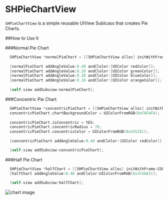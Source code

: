 SHPieChartView
==============

`SHPieChartView` is a simple reusable UIView Sublcass that creates Pie Charts.

##How to Use It

###Normal Pie Chart

```objective-c
  SHPieChartView *normalPieChart = [[SHPieChartView alloc] initWithFrame:CGRectMake(10, 230, 150, 150)];
  
  [normalPieChart addAngleValue:0.40 andClolor:[UIColor redColor]];
  [normalPieChart addAngleValue:0.20 andClolor:[UIColor greenColor]];
  [normalPieChart addAngleValue:0.30 andClolor:[UIColor blueColor]];
  [normalPieChart addAngleValue:0.10 andClolor:[UIColor orangeColor]];
  
  [self.view addSubview:normalPieChart];
```

###Concentric Pie Chart

```objective-c
  SHPieChartView *concentricPieChart = [[SHPieChartView alloc] initWithFrame:CGRectMake(10, 10, 200, 200)];
  concentricPieChart.chartBackgroundColor = UIColorFromRGB(0xFAFAFA);
  
  concentricPieChart.isConcentric = YES;
  concentricPieChart.concentricRadius = 70;
  concentricPieChart.concentricColor = UIColorFromRGB(0x54525C);
  
  [concentricPieChart addAngleValue:0.40 andClolor:[UIColor redColor]];

  [self.view addSubview:concentricPieChart];
 ```

###Half Pie Chart

```objective-c
  SHPieChartView *halfChart = [[SHPieChartView alloc] initWithFrame:CGRectMake(10, 400, 100, 100)];
  [halfChart addAngleValue:0.40 andClolor:UIColorFromRGB(0x3C60A3)];
  
  [self.view addSubview:halfChart];
```

![chart image](https://raw.github.com/grevolution/SHPieChartView/master/wiki-images/chart.png)